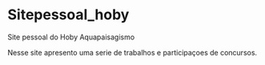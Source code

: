 # Sitepessoal_hoby
Site pessoal do Hoby  Aquapaisagismo

Nesse site apresento  uma serie de trabalhos e participaçoes de concursos.
